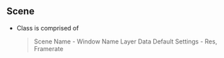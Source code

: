 ## Scene
- Class is comprised of
	> Scene Name - Window Name
	> Layer Data 
	> Default Settings - Res, Framerate